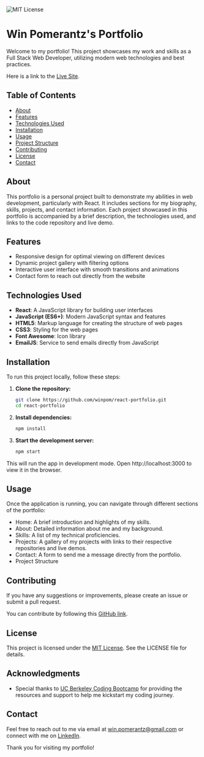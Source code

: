 ![MIT License](https://img.shields.io/badge/License-MIT-purple)
# Win Pomerantz's Portfolio

Welcome to my portfolio! This project showcases my work and skills as a Full Stack Web Developer, utilizing modern web technologies and best practices.

Here is a link to the [Live Site](https://win-pomerantz.netlify.app/).

## Table of Contents

- [About](#about)
- [Features](#features)
- [Technologies Used](#technologies-used)
- [Installation](#installation)
- [Usage](#usage)
- [Project Structure](#project-structure)
- [Contributing](#contributing)
- [License](#license)
- [Contact](#contact)

## About

This portfolio is a personal project built to demonstrate my abilities in web development, particularly with React. It includes sections for my biography, skills, projects, and contact information. Each project showcased in this portfolio is accompanied by a brief description, the technologies used, and links to the code repository and live demo.

## Features

- Responsive design for optimal viewing on different devices
- Dynamic project gallery with filtering options
- Interactive user interface with smooth transitions and animations
- Contact form to reach out directly from the website

## Technologies Used

- **React**: A JavaScript library for building user interfaces
- **JavaScript (ES6+)**: Modern JavaScript syntax and features
- **HTML5**: Markup language for creating the structure of web pages
- **CSS3**: Styling for the web pages
- **Font Awesome**: Icon library
- **EmailJS**: Service to send emails directly from JavaScript

## Installation

To run this project locally, follow these steps:

1. **Clone the repository:**
   ```bash
   git clone https://github.com/winpom/react-portfolio.git
   cd react-portfolio

2. **Install dependencies:**
    ```bash
    npm install
3. **Start the development server:**
    ```bash
    npm start

This will run the app in development mode. Open http://localhost:3000 to view it in the browser.

## Usage
Once the application is running, you can navigate through different sections of the portfolio:

- Home: A brief introduction and highlights of my skills.
- About: Detailed information about me and my background.
- Skills: A list of my technical proficiencies.
- Projects: A gallery of my projects with links to their respective repositories and live demos.
- Contact: A form to send me a message directly from the portfolio.
- Project Structure

## Contributing
If you have any suggestions or improvements, please create an issue or submit a pull request. 

You can contribute by following this [GitHub link](https://github.com/winpom/react-portfolio).

## License
This project is licensed under the [MIT License](LICENSE). See the LICENSE file for details.

## Acknowledgments

- Special thanks to [UC Berkeley Coding Bootcamp](https://bootcamp.berkeley.edu/coding/) for providing the resources and support to help me kickstart my coding journey.

## Contact
Feel free to reach out to me via email at win.pomerantz@gmail.com or connect with me on [LinkedIn](https://www.linkedin.com/in/win-pomerantz/).

Thank you for visiting my portfolio!